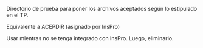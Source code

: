 Directorio de prueba para poner los archivos aceptados según lo estipulado en el TP.

Equivalente a ACEPDIR (asignado por InsPro)

Usar mientras no se tenga integrado con InsPro. Luego, eliminarlo.
